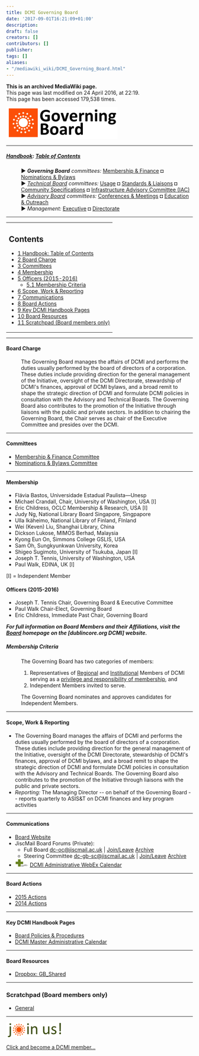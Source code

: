 ```yaml
---
title: DCMI Governing Board
date: '2017-09-01T16:21:09+01:00'
description: 
draft: false
creators: []
contributors: []
publisher: 
tags: []
aliases:
- "/mediawiki_wiki/DCMI_Governing_Board.html"
---
```


 **This is an archived MediaWiki page.**  
This page was last modified on 24 April 2016, at 22:19.  
This page has been accessed 179,538 times.

[<img alt="Governing Board logo" src="/mediawiki_wiki/images/GB_logo.png" width="300" height="86">](/mediawiki_wiki/images/GB_logo.png "Governing Board logo")

* * *

##### [Handbook](/mediawiki_wiki/DCMI_Handbook "DCMI Handbook"): [Table of Contents](/mediawiki_wiki/DCMI_Handbook/ "DCMI Handbook") 
<dl>
<dd> ► <i><strong class="selflink">Governing Board</strong> committees:</i> <a href="/mediawiki_wiki/DCMI_Governing_Board/finance.md" title="DCMI Governing Board/finance">Membership &amp; Finance</a> ◘ <a href="/mediawiki_wiki/DCMI_Governing_Board/nominations.md" title="DCMI Governing Board/nominations">Nominations &amp; Bylaws</a> 
</dd>
<dd> ► <i><a href="/mediawiki_wiki/DCMI_Technical_Board.md" title="DCMI Technical Board">Technical Board</a> committees:</i> <a href="/mediawiki_wiki/DCMI_Technical_Board/usage.md" title="DCMI Technical Board/usage">Usage</a> ◘ <a href="/mediawiki_wiki/DCMI_Technical_Board/standards.md" title="DCMI Technical Board/standards">Standards &amp; Liaisons</a> ◘ <a href="/mediawiki_wiki/DCMI_Technical_Board/specifications.md" title="DCMI Technical Board/specifications">Community Specifications</a> ◘ <a href="/mediawiki_wiki/DCMI_Technical_Board/infrastructure.md" title="DCMI Technical Board/infrastructure">Infrastructure Advisory Committee (IAC)</a>
</dd>
<dd> ► <i><a href="/mediawiki_wiki/DCMI_Advisory_Board.md" title="DCMI Advisory Board">Advisory Board</a> committees:</i> <a href="/mediawiki_wiki/DCMI_Advisory_Board/meetings.md" title="DCMI Advisory Board/meetings">Conferences &amp; Meetings</a> ◘ <a href="/mediawiki_wiki/DCMI_Advisory_Board/documentation.md" title="DCMI Advisory Board/documentation">Education &amp; Outreach</a>
</dd>
<dd> ► <i>Management:</i> <a href="/mediawiki_wiki/Exec_Committee.md" title="Exec Committee">Executive</a> ◘ <a href="/mediawiki_wiki/Exec_Committee/directorate.md" title="Exec Committee/directorate">Directorate</a>
</dd>
</dl>

* * *

<table id="toc" class="toc">
  <tr>
    <td>
      <div id="toctitle">
        <h2>Contents</h2>
      </div>
      <ul>
        <li class="toclevel-1"><a href="#Handbook:_Table_of_Contents"><span class="tocnumber">1</span> <span class="toctext">Handbook: Table of Contents</span></a></li>
        <li class="toclevel-1 tocsection-1"><a href="#Board_Charge"><span class="tocnumber">2</span> <span class="toctext">Board Charge</span></a></li>
        <li class="toclevel-1 tocsection-2"><a href="#Committees"><span class="tocnumber">3</span> <span class="toctext">Committees</span></a></li>
        <li class="toclevel-1 tocsection-3"><a href="#Membership"><span class="tocnumber">4</span> <span class="toctext">Membership</span></a></li>
        <li class="toclevel-1 tocsection-4">
          <a href="#Officers_.282015-2016.29"><span class="tocnumber">5</span> <span class="toctext">Officers (2015-2016)</span></a>
          <ul>
            <li class="toclevel-2 tocsection-5"><a href="#Membership_Criteria"><span class="tocnumber">5.1</span> <span class="toctext">Membership Criteria</span></a></li>
          </ul>
        </li>
        <li class="toclevel-1 tocsection-6"><a href="#Scope.2C_Work_.26_Reporting"><span class="tocnumber">6</span> <span class="toctext">Scope, Work &amp; Reporting</span></a></li>
        <li class="toclevel-1 tocsection-7"><a href="#Communications"><span class="tocnumber">7</span> <span class="toctext">Communications</span></a></li>
        <li class="toclevel-1 tocsection-8"><a href="#Board_Actions"><span class="tocnumber">8</span> <span class="toctext">Board Actions</span></a></li>
        <li class="toclevel-1 tocsection-9"><a href="#Key_DCMI_Handbook_Pages"><span class="tocnumber">9</span> <span class="toctext">Key DCMI Handbook Pages</span></a></li>
        <li class="toclevel-1 tocsection-10"><a href="#Board_Resources"><span class="tocnumber">10</span> <span class="toctext">Board Resources</span></a></li>
        <li class="toclevel-1 tocsection-11"><a href="#Scratchpad_.28Board_members_only.29"><span class="tocnumber">11</span> <span class="toctext">Scratchpad (Board members only)</span></a></li>
      </ul>
    </td>
  </tr>
</table>


* * *

#### Board Charge 
<dl><dd> The Governing Board manages the affairs of DCMI and performs the duties usually performed by the board of directors of a corporation. These duties include providing direction for the general management of the Initiative, oversight of the DCMI Directorate, stewardship of DCMI's finances, approval of DCMI bylaws, and a broad remit to shape the strategic direction of DCMI and formulate DCMI policies in consultation with the Advisory and Technical Boards. The Governing Board also contributes to the promotion of the Initiative through liaisons with the public and private sectors. In addition to chairing the Governing Board, the Chair serves as chair of the Executive Committee and presides over the DCMI.
</dd></dl>

* * *

#### Committees 

- [Membership & Finance Committee](/mediawiki_wiki/DCMI_Governing_Board/finance "DCMI Governing Board/finance")
- [Nominations & Bylaws Committee](/mediawiki_wiki/DCMI_Governing_Board/nominations "DCMI Governing Board/nominations")

* * *

#### Membership 

- Flávia Bastos, Universidade Estadual Paulista—Unesp 
- Michael Crandall, Chair, University of Washington, USA [I]
- Eric Childress, OCLC Membership & Research, USA [I]
- Judy Ng, National Library Board Singapore, Singpapore
- Ulla Ikäheimo, National Library of Finland, FInland
- Wei (Keven) Liu, Shanghai Library, China
- Dickson Lukose, MIMOS Berhad, Malaysia
- Kyong Eun On, Simmons College GSLIS, USA
- Sam Oh, Sungkyunkwan University, Korea
- Shigeo Sugimoto, University of Tsukuba, Japan [I]
- Joseph T. Tennis, University of Washington, USA
- Paul Walk, EDINA, UK [I]

[I] = Independent Member

#### Officers (2015-2016) 

- Joseph T. Tennis Chair, Governing Board & Executive Committee
- Paul Walk Chair-Elect, Governing Board
- Eric Childress, Immediate Past Chair, Governing Board

_**For full information on Board Members and their Affiliations, visit the [Board](http://dublincore.org/about/oversight/) homepage on the [dublincore.org DCMI] website.**_

##### Membership Criteria 
<dl><dd>The Governing Board has two categories of members:
</dd></dl>
<dl><dd>
<ol>
<li> Representatives of <a href="http://dublincore.org/support/#regionalMember" class="external text" rel="nofollow">Regional</a> and <a href="http://dublincore.org/support/#institutionalMember" class="external text" rel="nofollow">Institutional</a> Members of DCMI serving as a <a href="http://dublincore.org/support/index.shtml#benefits" class="external text" rel="nofollow">privilege and responsibility of membership</a>, and
</li>
<li> Independent Members invited to serve. 
</li>
</ol>
</dd></dl>
<dl><dd> The Governing Board nominates and approves candidates for Independent Members.
</dd></dl>

* * *

#### Scope, Work & Reporting 

- The Governing Board manages the affairs of DCMI and performs the duties usually performed by the board of directors of a corporation. These duties include providing direction for the general management of the Initiative, oversight of the DCMI Directorate, stewardship of DCMI's finances, approval of DCMI bylaws, and a broad remit to shape the strategic direction of DCMI and formulate DCMI policies in consultation with the Advisory and Technical Boards. The Governing Board also contributes to the promotion of the Initiative through liaisons with the public and private sectors.
- _Reporting:_ The Managing Director -- on behalf of the Governing Board -- reports quarterly to ASIS&T on DCMI finances and key program activities 

* * *

#### Communications 

- [Board Website](http://dublincore.org/about/oversight/)
- JiscMail Board Forums (Private): 
  - Full Board [dc-oc@jiscmail.ac.uk](mailto:dc-oc@jiscmail.ac.uk) | [Join/Leave](http://www.jiscmail.ac.uk/lists/dc-oc.html) [Archive](http://www.jiscmail.ac.uk/cgi-bin/wa.exe?SUBED1=dc-oc&A=1)
  - Steering Committee [dc-gb-sc@jiscmail.ac.uk](mailto:dc-oc@jiscmail.ac.uk) | [Join/Leave](http://www.jiscmail.ac.uk/lists/dc-gb-sc.html) [Archive](http://www.jiscmail.ac.uk/cgi-bin/wa.exe?SUBED1=dc-gb-sc&A=1)
- [<img alt="+ symbol" src="/mediawiki_wiki/images/Plus.jpg" width="36" height="21">](/mediawiki_wiki/images/Plus.jpg "+ symbol") [DCMI Administrative WebEx Calendar](https://www.google.com/calendar/embed?title=DCMI%20WebEx%20Calendar&height=600&wkst=2&bgcolor=%23ff6600&src=99h1apmg3h74clla4ufl6a009g%40group.calendar.google.com&color=%23853104&ctz=America%2FNew_York)

* * *

#### Board Actions 

- [2015 Actions](/mediawiki_wiki/DCMI_Governing_Board/actions14 "DCMI Governing Board/actions14")
- [2014 Actions](/mediawiki_wiki/DCMI_Governing_Board/actions14 "DCMI Governing Board/actions14")

* * *

#### Key DCMI Handbook Pages 

- [Board Policies & Procedures](/mediawiki_wiki/DCMI_Governing_Board/procedures "DCMI Governing Board/procedures")
- [DCMI Master Administrative Calendar](/mediawiki_wiki/DCMI_Handbook/Administrative_Calendar "DCMI Handbook/Administrative Calendar")

* * *

#### Board Resources 

- [Dropbox: GB\_Shared](https://www.dropbox.com)

* * *

### Scratchpad (Board members only)

- [General](/mediawiki_wiki/DCMI_Governing_Board/scratchpad/general "DCMI Governing Board/scratchpad/general")

* * *

[<img alt="DCMI Handbook" src="/mediawiki_wiki/images/Join_us-150.png" width="150" height="43">](/mediawiki_wiki/images/Join_us-150.png "DCMI Handbook")

[Click and become a DCMI member...](http://dublincore.org/support/#individualMember)

